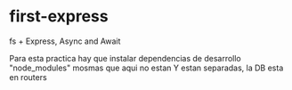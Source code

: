 # first-express
fs + Express, Async and Await

Para esta practica hay que instalar dependencias de desarrollo "node_modules" mosmas que aqui no estan
Y estan separadas, la DB esta en routers

